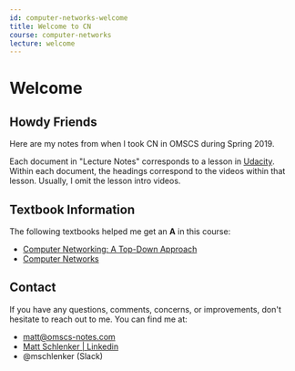 ```yaml
---
id: computer-networks-welcome
title: Welcome to CN
course: computer-networks
lecture: welcome
---
```


# Welcome

## Howdy Friends

Here are my notes from when I took CN in OMSCS during Spring 2019.

Each document in "Lecture Notes" corresponds to a lesson in [Udacity](https://classroom.udacity.com/courses/ud436). Within each document, the headings correspond to the videos within that lesson. Usually, I omit the lesson intro videos.

## Textbook Information

The following textbooks helped me get an **A** in this course:
- [Computer Networking: A Top-Down Approach](https://amzn.to/3bTL2o3)
- [Computer Networks](https://amzn.to/3gjF0km)

## Contact

If you have any questions, comments, concerns, or improvements, don't hesitate to reach out to me. You can find me at:

* [matt@omscs-notes.com](mailto:matt@omscs-notes.com)
* [Matt Schlenker \| Linkedin](https://www.linkedin.com/in/matt-schlenker-3457b047/)
* @mschlenker \(Slack\)
